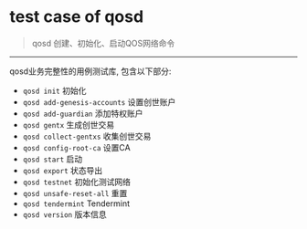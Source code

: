 # test case of qosd

> qosd 创建、初始化、启动QOS网络命令

---

qosd业务完整性的用例测试库, 包含以下部分:
* `qosd init` 初始化
* `qosd add-genesis-accounts` 设置创世账户
* `qosd add-guardian` 添加特权账户
* `qosd gentx` 生成创世交易
* `qosd collect-gentxs` 收集创世交易
* `qosd config-root-ca` 设置CA
* `qosd start` 启动
* `qosd export` 状态导出
* `qosd testnet` 初始化测试网络
* `qosd unsafe-reset-all` 重置
* `qosd tendermint` Tendermint
* `qosd version` 版本信息